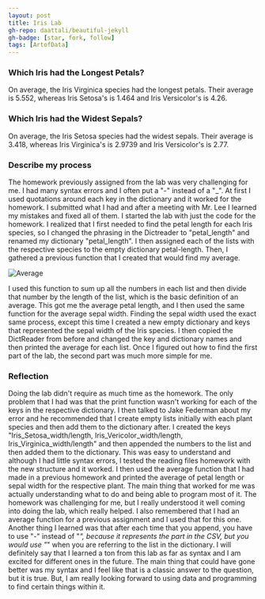 ```yaml
---
layout: post
title: Iris Lab
gh-repo: daattali/beautiful-jekyll
gh-badge: [star, fork, follow]
tags: [ArtofData]
---
```


### Which Iris had the Longest Petals?

On average, the Iris Virginica species had the longest petals. Their average is 5.552, whereas Iris Setosa's is 1.464 and Iris Versicolor's is 4.26. 

### Which Iris had the Widest Sepals?

On average, the Iris Setosa species had the widest sepals. Their average is 3.418, whereas Iris Virginica's is 2.9739 and Iris Versicolor's is 2.77. 

### Describe my process

The homework previously assigned from the lab was very challenging for me. I had many syntax errors and I often put a "-" instead of a "_". At first I used quotations around each key in the dictionary and it worked for the homework. I submitted what I had and after a meeting with Mr. Lee I learned my mistakes and fixed all of them. 
I started the lab with just the code for the homework. I realized that I first needed to find the petal length for each Iris species, so I changed the phrasing in the Dictreader to "petal_length" and renamed my dictionary "petal_length". I then assigned each of the lists with the respective species to the empty dictionary petal-length. Then, I gathered a previous function that I created that would find my average. 

![Average](https://i.imgur.com/TQfqQAO.png)

I used this function to sum up all the numbers in each list and then divide that number by the length of the list, which is the basic definition of an average. This got me the average petal length, and I then used the same function for the average sepal width. Finding the sepal width used the exact same process, except this time I created a new empty dictionary and keys that represented the sepal width of the Iris species. I then copied the DictReader from before and changed the key and dictionary names and then printed the average for each list. Once I figured out how to find the first part of the lab, the second part was much more simple for me.

### Reflection
Doing the lab didn't require as much time as the homework. The only problem that I had was that the print function wasn't working for each of the keys in the respective dictionary. I then talked to Jake Federman about my error and he recommended that I create empty lists initially with each plant species and then add them to the dictionary after. I created the keys "Iris_Setosa_width/length, Iris_Vericolor_width/length, Iris_Virginica_width/length" and then appended the numbers to the list and then added them to the dictionary. This was easy to understand and although I had little syntax errors, I tested the reading files homework with the new structure and it worked. I then used the average function that I had made in a previous homework and printed the average of petal length or sepal width for the respective plant.
The main thing that worked for me was actually understanding what to do and being able to program most of it. The homework was challenging for me, but I really understood it well coming into doing the lab, which really helped. I also remembered that I had an average function for a previous assignment and I used that for this one. Another thing I learned was that after each time that you append, you have to use "-" instead of "_", because it represents the part in the CSV, but you would use "_" when you are referring to the list in the dictionary. I will definitely say that I learned a ton from this lab as far as syntax and I am excited for different ones in the future. The main thing that could have gone better was my syntax and I feel like that is a classic answer to the question, but it is true. But, I am really looking forward to using data and programming to find certain things within it. 